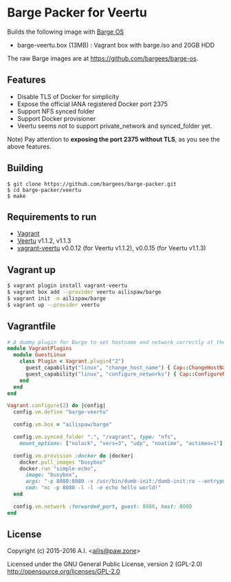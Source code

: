 # Barge Packer for Veertu

Builds the following image with [Barge OS](https://github.com/bargees/barge-os)

- barge-veertu.box (13MB) : Vagrant box with barge.iso and 20GB HDD

The raw Barge images are at https://github.com/bargees/barge-os.

## Features

- Disable TLS of Docker for simplicity
- Expose the official IANA registered Docker port 2375
- Support NFS synced folder
- Support Docker provisioner
- Veertu seems not to support private_network and synced_folder yet.

Note) Pay attention to **exposing the port 2375 without TLS**, as you see the above features.

## Building

```
$ git clone https://github.com/bargees/barge-packer.git
$ cd barge-packer/veertu
$ make
```

## Requirements to run

- [Vagrant](https://www.vagrantup.com/)
- [Veertu](https://veertu.com/) v1.1.2, v1.1.3
- [vagrant-veertu](https://rubygems.org/gems/vagrant-veertu/) v0.0.12 (for Veertu v1.1.2), v0.0.15 (for Veertu v1.1.3)

## Vagrant up

```bash
$ vagrant plugin install vagrant-veertu
$ vagrant box add --provider veertu ailispaw/barge
$ vagrant init -m ailispaw/barge
$ vagrant up --provider veertu
```

## Vagrantfile

```ruby
# A dummy plugin for Barge to set hostname and network correctly at the very first `vagrant up`
module VagrantPlugins
  module GuestLinux
    class Plugin < Vagrant.plugin("2")
      guest_capability("linux", "change_host_name") { Cap::ChangeHostName }
      guest_capability("linux", "configure_networks") { Cap::ConfigureNetworks }
    end
  end
end

Vagrant.configure(2) do |config|
  config.vm.define "barge-veertu"

  config.vm.box = "ailispaw/barge"

  config.vm.synced_folder ".", "/vagrant", type: "nfs",
    mount_options: ["nolock", "vers=3", "udp", "noatime", "actimeo=1"]

  config.vm.provision :docker do |docker|
    docker.pull_images "busybox"
    docker.run "simple-echo",
      image: "busybox",
      args: "-p 8080:8080 -v /usr/bin/dumb-init:/dumb-init:ro --entrypoint=/dumb-init",
      cmd: "nc -p 8080 -l -l -e echo hello world!"
  end

  config.vm.network :forwarded_port, guest: 8080, host: 8080
end
```

## License

Copyright (c) 2015-2016 A.I. &lt;ailis@paw.zone&gt;

Licensed under the GNU General Public License, version 2 (GPL-2.0)  
http://opensource.org/licenses/GPL-2.0
